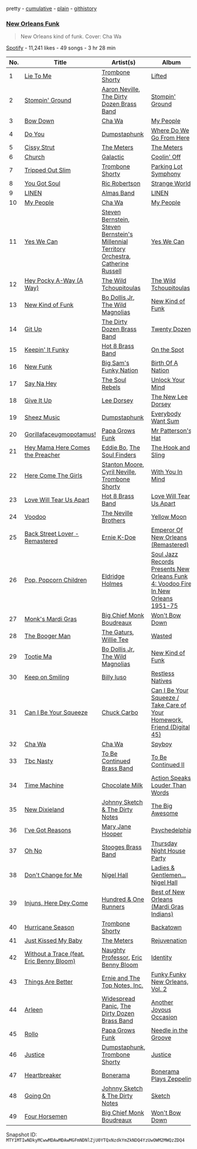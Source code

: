 pretty - [cumulative](/playlists/cumulative/37i9dQZF1DXd5zBnarWcy8.md) - [plain](/playlists/plain/37i9dQZF1DXd5zBnarWcy8) - [githistory](https://github.githistory.xyz/mackorone/spotify-playlist-archive/blob/main/playlists/plain/37i9dQZF1DXd5zBnarWcy8)

### [New Orleans Funk](https://open.spotify.com/playlist/37i9dQZF1DXd5zBnarWcy8)

> New Orleans kind of funk\. Cover: Cha Wa

[Spotify](https://open.spotify.com/user/spotify) - 11,241 likes - 49 songs - 3 hr 28 min

| No. | Title | Artist(s) | Album | Length |
|---|---|---|---|---|
| 1 | [Lie To Me](https://open.spotify.com/track/7c674n0AaxjWQiYv3g0TBG) | [Trombone Shorty](https://open.spotify.com/artist/37ZvFp654tY74Z1D2TLOGR) | [Lifted](https://open.spotify.com/album/4jGggj1AJxwhrVqm5oIJlh) | 4:10 |
| 2 | [Stompin' Ground](https://open.spotify.com/track/1tXkEoNUFLVfgAdfF4SsNC) | [Aaron Neville](https://open.spotify.com/artist/57ALvbCBaCkNlgTOSiUPdT), [The Dirty Dozen Brass Band](https://open.spotify.com/artist/6F6lawSnwGWWgdXFN7LXO7) | [Stompin' Ground](https://open.spotify.com/album/7BO9rd3sjrjgnEyGPjy5HB) | 4:31 |
| 3 | [Bow Down](https://open.spotify.com/track/75zPkWTK4UY6thDZEiFp3x) | [Cha Wa](https://open.spotify.com/artist/18OO8F6DbNshxJbZ5ugprO) | [My People](https://open.spotify.com/album/5Z1GzBZmKbok1f6iCacE6c) | 3:24 |
| 4 | [Do You](https://open.spotify.com/track/4YSfp2I61liqg6NtWTBrxp) | [Dumpstaphunk](https://open.spotify.com/artist/6LvO4vaTTJhCAdpITMpDvC) | [Where Do We Go From Here](https://open.spotify.com/album/4fd3Nnb4bn3rERllCnKFxR) | 4:52 |
| 5 | [Cissy Strut](https://open.spotify.com/track/0WSlOSMLJWoWUpWci9nnRb) | [The Meters](https://open.spotify.com/artist/2JRvXPGWiINrnJljNJhG5s) | [The Meters](https://open.spotify.com/album/1Nt14TE6bKZGzJrROip36y) | 3:06 |
| 6 | [Church](https://open.spotify.com/track/0MzO0c9Lr1d4mTUQtGhSJX) | [Galactic](https://open.spotify.com/artist/4rMUtWPGbE6waga7PQO0oQ) | [Coolin' Off](https://open.spotify.com/album/0xkOcQLjAB9PIEDrGbl4OI) | 5:53 |
| 7 | [Tripped Out Slim](https://open.spotify.com/track/7b3ceiH1Cy03cR0GtlqgHV) | [Trombone Shorty](https://open.spotify.com/artist/37ZvFp654tY74Z1D2TLOGR) | [Parking Lot Symphony](https://open.spotify.com/album/37KlzjSTrsjai1w1hfzsdV) | 2:19 |
| 8 | [You Got Soul](https://open.spotify.com/track/1vYUTYYAcf2LXSoXUHlRHB) | [Ric Robertson](https://open.spotify.com/artist/7euJV43X9MeQnoQFSELd25) | [Strange World](https://open.spotify.com/album/0pVNvF5LBcZFSPK6MXkEuz) | 3:27 |
| 9 | [LINEN](https://open.spotify.com/track/2Y5jO0YS2s1bmb7tYGKODq) | [Almas Band](https://open.spotify.com/artist/4SfatfmG6iq3aBk69x8D47) | [LINEN](https://open.spotify.com/album/4WJ1oqMhVKKfrmTgOmsuZk) | 4:43 |
| 10 | [My People](https://open.spotify.com/track/5Oyetsx1wOyE5P9WoyT6OA) | [Cha Wa](https://open.spotify.com/artist/18OO8F6DbNshxJbZ5ugprO) | [My People](https://open.spotify.com/album/5Z1GzBZmKbok1f6iCacE6c) | 3:50 |
| 11 | [Yes We Can](https://open.spotify.com/track/0y1ZUstwTl10V96fE6K3yH) | [Steven Bernstein](https://open.spotify.com/artist/5pCNKFvPUY8L47ExfM4WLj), [Steven Bernstein's Millennial Territory Orchestra](https://open.spotify.com/artist/4hhciHHoRTp619fuChfJeJ), [Catherine Russell](https://open.spotify.com/artist/7j46Sze6UWb7p41IqcYFAp) | [Yes We Can](https://open.spotify.com/album/5hJZQ77IHFsSefcc5nRw9e) | 6:29 |
| 12 | [Hey Pocky A\-Way \(A Way\)](https://open.spotify.com/track/6X7IfhMcE0yaYfsxjsuRTC) | [The Wild Tchoupitoulas](https://open.spotify.com/artist/1WE9X6cq7c067LtIvikUKx) | [The Wild Tchoupitoulas](https://open.spotify.com/album/5ZIIy56yYdZDkjI5tYma5L) | 3:59 |
| 13 | [New Kind of Funk](https://open.spotify.com/track/285YwutNH5xUdow96XhkIS) | [Bo Dollis Jr](https://open.spotify.com/artist/7amHzGsj8KS7mgAYCR8czW), [The Wild Magnolias](https://open.spotify.com/artist/2l1iG0JqpgXHYg3RpRsHNz) | [New Kind of Funk](https://open.spotify.com/album/5Hn5Gplj2tYu6OQz54lltJ) | 3:32 |
| 14 | [Git Up](https://open.spotify.com/track/56jMWNwEhXzatfZZmvLDLY) | [The Dirty Dozen Brass Band](https://open.spotify.com/artist/6F6lawSnwGWWgdXFN7LXO7) | [Twenty Dozen](https://open.spotify.com/album/5F2NuTif1Tz4cE47DKJbQA) | 5:56 |
| 15 | [Keepin' It Funky](https://open.spotify.com/track/14hdi3R1TVvH5qGEIZfMD0) | [Hot 8 Brass Band](https://open.spotify.com/artist/1lvVzEkQ4u72rrZ7bNUkcD) | [On the Spot](https://open.spotify.com/album/6aM9vFGgaEb2nGMorm3kFl) | 6:36 |
| 16 | [New Funk](https://open.spotify.com/track/16BdtvW5Wr8eFEyyy1istF) | [Big Sam's Funky Nation](https://open.spotify.com/artist/6Ydc3Hjjy7W964wZm2NX7G) | [Birth Of A Nation](https://open.spotify.com/album/2zOFhVE6qD8ikgNMwKb7DM) | 6:19 |
| 17 | [Say Na Hey](https://open.spotify.com/track/6s5hHr8EhNPZWDVXHBPcEC) | [The Soul Rebels](https://open.spotify.com/artist/10NEMYLJwVvYSvtvZn5Ipz) | [Unlock Your Mind](https://open.spotify.com/album/30DZF2u3CHEE3pWZibviRQ) | 4:03 |
| 18 | [Give It Up](https://open.spotify.com/track/4dUOAFN1Yk2TuslROwZcdX) | [Lee Dorsey](https://open.spotify.com/artist/0En4EEcDMJ5kaUCf1aZ9js) | [The New Lee Dorsey](https://open.spotify.com/album/2CQt3vL1SHnqxyZvoPQPUb) | 3:03 |
| 19 | [Sheez Music](https://open.spotify.com/track/6LKRuyVDn74fN6TemK7lyK) | [Dumpstaphunk](https://open.spotify.com/artist/6LvO4vaTTJhCAdpITMpDvC) | [Everybody Want Sum](https://open.spotify.com/album/14D2GvYb7WNfUuVA0nXjUD) | 4:48 |
| 20 | [Gorillafaceugmopotamus!](https://open.spotify.com/track/1mvVzDrHXM9F1gI9CVg9r2) | [Papa Grows Funk](https://open.spotify.com/artist/3HZGp40qZu7sjn5KswiU3Q) | [Mr Patterson's Hat](https://open.spotify.com/album/2Hx2VsjvbnEhC1UX0iTdZh) | 4:37 |
| 21 | [Hey Mama Here Comes the Preacher](https://open.spotify.com/track/5NkYVRo3pmlke8N0iFS45m) | [Eddie Bo](https://open.spotify.com/artist/6yJkbSRofSN6kk4BWaqlax), [The Soul Finders](https://open.spotify.com/artist/5i32E7qY43IHqFmuTh8RU8) | [The Hook and Sling](https://open.spotify.com/album/774axwKDolHngJIBnsgxMl) | 2:40 |
| 22 | [Here Come The Girls](https://open.spotify.com/track/3wiSzBv2UUK3skM74i22uM) | [Stanton Moore](https://open.spotify.com/artist/7bOHiKCHJ7mPMrSIiLMOIj), [Cyril Neville](https://open.spotify.com/artist/7gZpdFerSL21Z6544jJIzI), [Trombone Shorty](https://open.spotify.com/artist/37ZvFp654tY74Z1D2TLOGR) | [With You In Mind](https://open.spotify.com/album/3prIp8tw4hQx5nHmd9Uhya) | 4:06 |
| 23 | [Love Will Tear Us Apart](https://open.spotify.com/track/7n6pjSxN5rnIzNgr11zX7Z) | [Hot 8 Brass Band](https://open.spotify.com/artist/1lvVzEkQ4u72rrZ7bNUkcD) | [Love Will Tear Us Apart](https://open.spotify.com/album/25IyZfmmpK5FWSqvhla76M) | 3:36 |
| 24 | [Voodoo](https://open.spotify.com/track/465JohWeaz2FKbdKVmXvrJ) | [The Neville Brothers](https://open.spotify.com/artist/3d1olqhURDe8e5HOta1Qxg) | [Yellow Moon](https://open.spotify.com/album/5mk6XIaqIFbESIcfqh8GEF) | 4:27 |
| 25 | [Back Street Lover \- Remastered](https://open.spotify.com/track/6z4GZz4cXtW2bddSoFSHfQ) | [Ernie K\-Doe](https://open.spotify.com/artist/3ybBNyjii40yY104IZkcly) | [Emperor Of New Orleans \(Remastered\)](https://open.spotify.com/album/6Kzdp5ojEJ28KCebR4Kb6z) | 2:28 |
| 26 | [Pop, Popcorn Children](https://open.spotify.com/track/0YUzEKoTak7VHts4p1jglt) | [Eldridge Holmes](https://open.spotify.com/artist/25aWvOh8uTg8ZZSZvOPB9P) | [Soul Jazz Records Presents New Orleans Funk 4: Voodoo Fire In New Orleans 1951\-75](https://open.spotify.com/album/0U19UvTHNfTrxKlXe3FvcA) | 2:51 |
| 27 | [Monk's Mardi Gras](https://open.spotify.com/track/3ts8VLXkDDZhjXYTSOKB0J) | [Big Chief Monk Boudreaux](https://open.spotify.com/artist/6dEA9IhHWUof5HKLeYRGer) | [Won't Bow Down](https://open.spotify.com/album/5H5loW7aKraS3pVG4BnSLP) | 3:45 |
| 28 | [The Booger Man](https://open.spotify.com/track/0urdlB0O4g9GmevYMKt7y6) | [The Gaturs](https://open.spotify.com/artist/2EHyjVJsfQWhloS0nJErz9), [Willie Tee](https://open.spotify.com/artist/0J4hhNPKGkF96BvCakh2Ab) | [Wasted](https://open.spotify.com/album/2KGCGxusSMQukNV8mvGvFS) | 2:33 |
| 29 | [Tootie Ma](https://open.spotify.com/track/0xNdufdlEJeBDXAYv7xxgd) | [Bo Dollis Jr](https://open.spotify.com/artist/7amHzGsj8KS7mgAYCR8czW), [The Wild Magnolias](https://open.spotify.com/artist/2l1iG0JqpgXHYg3RpRsHNz) | [New Kind of Funk](https://open.spotify.com/album/5Hn5Gplj2tYu6OQz54lltJ) | 4:08 |
| 30 | [Keep on Smiling](https://open.spotify.com/track/2KNatZaPy6fOzas5TPf6Va) | [Billy Iuso](https://open.spotify.com/artist/2y2GDrJ10IXjf08XEls0zW) | [Restless Natives](https://open.spotify.com/album/2MNWfX3dYF1tQjHoz1JqWj) | 4:19 |
| 31 | [Can I Be Your Squeeze](https://open.spotify.com/track/5yJYA6dvIH4zmw7Ku2dn5f) | [Chuck Carbo](https://open.spotify.com/artist/4pbFsZJ317vxLwtAvmilGJ) | [Can I Be Your Squeeze / Take Care of Your Homework, Friend \(Digital 45\)](https://open.spotify.com/album/0HjvXbHZY3jjs0XyzX8gZo) | 2:29 |
| 32 | [Cha Wa](https://open.spotify.com/track/4N1XezxVYISff0Bxvelbpp) | [Cha Wa](https://open.spotify.com/artist/18OO8F6DbNshxJbZ5ugprO) | [Spyboy](https://open.spotify.com/album/5kjYBEXnL4PkBRAkgIGT9t) | 3:23 |
| 33 | [Tbc Nasty](https://open.spotify.com/track/6C4AWnzBJYtNdYKXubJWBg) | [To Be Continued Brass Band](https://open.spotify.com/artist/498ExqW7oTaW61i2ShV9a3) | [To Be Continued II](https://open.spotify.com/album/52NjIcq4D5sNpzwPIUpV4G) | 5:07 |
| 34 | [Time Machine](https://open.spotify.com/track/5KeIjgCucBbUvmJ0K4YU2n) | [Chocolate Milk](https://open.spotify.com/artist/3R2oR0SQba16AZZaoG94xe) | [Action Speaks Louder Than Words](https://open.spotify.com/album/2rcNrTFw6XnV95kVwmbyjc) | 4:34 |
| 35 | [New Dixieland](https://open.spotify.com/track/5tevPppMv8m87LfX3b0jZh) | [Johnny Sketch & The Dirty Notes](https://open.spotify.com/artist/4euiFJVFE4gijlrQl4b7DF) | [The Big Awesome](https://open.spotify.com/album/2tXbmUF9jIPqE4pPJQX7bP) | 3:57 |
| 36 | [I've Got Reasons](https://open.spotify.com/track/7Gmb33nmkxVETieoPSiukO) | [Mary Jane Hooper](https://open.spotify.com/artist/3I44vrVBXPqMTiY0Z5SkQm) | [Psychedelphia](https://open.spotify.com/album/5VhtqB6aBGOxY2TcL7qznX) | 3:08 |
| 37 | [Oh No](https://open.spotify.com/track/5zxsDWEyYC33HP6xjemJ8b) | [Stooges Brass Band](https://open.spotify.com/artist/6roac4vErdDz3KjVAAj034) | [Thursday Night House Party](https://open.spotify.com/album/5C3eJE2crvLBAkFHdj9hwZ) | 6:30 |
| 38 | [Don't Change for Me](https://open.spotify.com/track/6UzjPRT5j0abnEukKnxFVG) | [Nigel Hall](https://open.spotify.com/artist/04HwdlOSZ8Rnmp4D3vyjI2) | [Ladies & Gentlemen..\. Nigel Hall](https://open.spotify.com/album/0Hh14BVBAMbtgjOMAeC5Em) | 3:45 |
| 39 | [Injuns, Here Dey Come](https://open.spotify.com/track/1oGqcvkZPkxLndniVtqzRi) | [Hundred & One Runners](https://open.spotify.com/artist/1zRXkzU8uhUMu15HDbbF20) | [Best of New Orleans \(Mardi Gras Indians\)](https://open.spotify.com/album/2ePhoGYeyjsDw17HrDqlH8) | 5:16 |
| 40 | [Hurricane Season](https://open.spotify.com/track/10yqXWUbVgZy0XzonDOIgs) | [Trombone Shorty](https://open.spotify.com/artist/37ZvFp654tY74Z1D2TLOGR) | [Backatown](https://open.spotify.com/album/5J26uchSALEhy9xwkdeV5a) | 3:20 |
| 41 | [Just Kissed My Baby](https://open.spotify.com/track/1TB0dZqFRQsnf4fLLLRKQV) | [The Meters](https://open.spotify.com/artist/2JRvXPGWiINrnJljNJhG5s) | [Rejuvenation](https://open.spotify.com/album/3OoFKxuziLv3B3NxhEJwOW) | 4:43 |
| 42 | [Without a Trace \(feat\. Eric Benny Bloom\)](https://open.spotify.com/track/6oAoWCxAX63VZpAdk6Z2U1) | [Naughty Professor](https://open.spotify.com/artist/5oVhfa2J5GiPx2x0YTuJjI), [Eric Benny Bloom](https://open.spotify.com/artist/5iaAaY9BB6p5HFHdE8G0Ao) | [Identity](https://open.spotify.com/album/7dbOzAQXpNmzLTnjf2wGB5) | 4:31 |
| 43 | [Things Are Better](https://open.spotify.com/track/32wspsaaxv8cVqeHdJGfwI) | [Ernie and The Top Notes, Inc.](https://open.spotify.com/artist/0AetmnbULfArJpZ8cEC7Ua) | [Funky Funky New Orleans, Vol\. 2](https://open.spotify.com/album/1PYVnByGgRQtgmNbBoclHT) | 2:21 |
| 44 | [Arleen](https://open.spotify.com/track/3DeUYpweIXiJUnxCOB044F) | [Widespread Panic](https://open.spotify.com/artist/54SHZF2YS3W87xuJKSvOVf), [The Dirty Dozen Brass Band](https://open.spotify.com/artist/6F6lawSnwGWWgdXFN7LXO7) | [Another Joyous Occasion](https://open.spotify.com/album/3Gc7yVu81y4QdTESIAkvA9) | 4:46 |
| 45 | [Rollo](https://open.spotify.com/track/3z0Oe9fJsGnIJLL326WA3f) | [Papa Grows Funk](https://open.spotify.com/artist/3HZGp40qZu7sjn5KswiU3Q) | [Needle in the Groove](https://open.spotify.com/album/1zEF32fMPWEdwefmX2Mzw4) | 4:14 |
| 46 | [Justice](https://open.spotify.com/track/1OYRTU6qBHvf4TnFVgdzDA) | [Dumpstaphunk](https://open.spotify.com/artist/3ugJqEReL0yEhRyM4gYvbP), [Trombone Shorty](https://open.spotify.com/artist/37ZvFp654tY74Z1D2TLOGR) | [Justice](https://open.spotify.com/album/2OTNeV0bYLqLdXEUclQGgS) | 4:31 |
| 47 | [Heartbreaker](https://open.spotify.com/track/1cfZQ6Zssg8ASGhQvpclti) | [Bonerama](https://open.spotify.com/artist/29C6qd6bEW3SrWxANgjYNw) | [Bonerama Plays Zeppelin](https://open.spotify.com/album/0Lw4VdAQBPVcZKNDRFXmLI) | 5:50 |
| 48 | [Going On](https://open.spotify.com/track/6E6yIFd8X0XGCbjMHJ9mPH) | [Johnny Sketch & The Dirty Notes](https://open.spotify.com/artist/4euiFJVFE4gijlrQl4b7DF) | [Sketch](https://open.spotify.com/album/0yvRNAIe87HXEiQtxV3DmM) | 4:26 |
| 49 | [Four Horsemen](https://open.spotify.com/track/2rnxsfbS4peLw0ZP71YRO8) | [Big Chief Monk Boudreaux](https://open.spotify.com/artist/6dEA9IhHWUof5HKLeYRGer) | [Won't Bow Down](https://open.spotify.com/album/5H5loW7aKraS3pVG4BnSLP) | 6:47 |

Snapshot ID: `MTY1MTIwNDkyMCwwMDAwMDAwMGFmNDNlZjU0YTQxNzdkYmZkNDQ4YzUwOWM2MWQzZDQ4`
